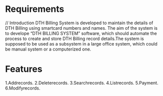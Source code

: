 # Requirements
// Introduction
DTH Billing System is developed to maintain the details of DTH Billing using smartcard numbers and names. The aim of the system is to develope “DTH BILLING SYSTEM” software, which should automate the process to create and store DTH Billing record details.The system is supposed to be used as a subsystem in a large office system, which could be manual system or a computerized one.

# Features
1.Addrecords.
2.Deleterecords.
3.Searchrecords.
4.Listrecords.
5.Payment.
6.Modifyrecords.

